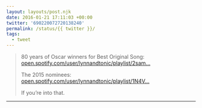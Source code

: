 ```yaml
---
layout: layouts/post.njk
date: 2016-01-21 17:11:03 +00:00
twitter: '690220072720138240'
permalink: /status/{{ twitter }}/
tags: 
  - tweet
---
```


> 80 years of Oscar winners for Best Original Song: [open.spotify.com/user/lynnandtonic/playlist/2sam…](https://open.spotify.com/user/lynnandtonic/playlist/2sam79Xlc8yl1RCx5N8baW)
> 
> The 2015 nominees: [open.spotify.com/user/lynnandtonic/playlist/1N4V…](https://open.spotify.com/user/lynnandtonic/playlist/1N4VTjPrMHgOTcjpMHUAJt)
> 
> If you’re into that.

---
